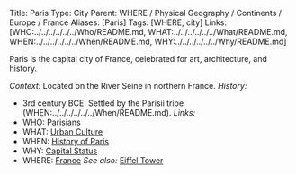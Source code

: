 Title: Paris
Type: City
Parent: WHERE / Physical Geography / Continents / Europe / France
Aliases: [Paris]
Tags: [WHERE, city]
Links: [WHO:../../../../../../Who/README.md, WHAT:../../../../../../What/README.md, WHEN:../../../../../../When/README.md, WHY:../../../../../../Why/README.md]

Paris is the capital city of France, celebrated for art, architecture, and history.

_Context:_ Located on the River Seine in northern France.
_History:_
- 3rd century BCE: Settled by the Parisii tribe (WHEN:../../../../../../When/README.md).
_Links:_
- WHO: [Parisians](../../../../../../Who/README.md)
- WHAT: [Urban Culture](../../../../../../What/README.md)
- WHEN: [History of Paris](../../../../../../When/README.md)
- WHY: [Capital Status](../../../../../../Why/README.md)
- WHERE: [France](../README.md)
_See also:_ [Eiffel Tower](Eiffel-Tower.md)
